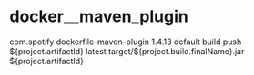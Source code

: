 # docker__maven_plugin

 <build>
        <plugins>
            <plugin>
                <groupId>com.spotify</groupId>
                <artifactId>dockerfile-maven-plugin</artifactId>
                <version>1.4.13</version>
                <executions>
                    <execution>
                        <id>default</id>
                        <goals>
                            <goal>build</goal>
                            <goal>push</goal>
                        </goals>
                    </execution>
                </executions>
                <configuration>
                    <repository>${project.artifactId}</repository>
                    <tag>latest</tag>
                    <buildArgs>
                        <JAR_FILE>target/${project.build.finalName}.jar</JAR_FILE>
                    </buildArgs>
                </configuration>
            </plugin>
        </plugins>
        <finalName>${project.artifactId}</finalName>
    </build>
